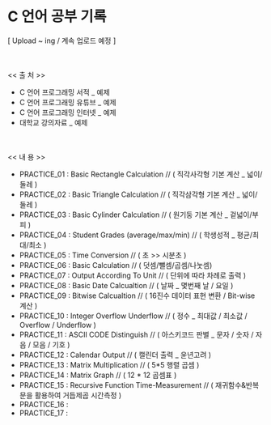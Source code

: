 # C 언어 공부 기록
[ Upload ~ ing / 계속 업로드 예정 ]


<br/><br/>
 << 출 처 >>
- C 언어 프로그래밍 서적 _ 예제  
- C 언어 프로그래밍 유튜브 _ 예제
- C 언어 프로그래밍 인터넷 _ 예제
- 대학교 강의자료 _ 예제



<br/><br/>
 << 내 용 >>
 - PRACTICE_01 : Basic Rectangle Calculation // ( 직각사각형 기본 계산 _ 넓이/둘레 )
 - PRACTICE_02 : Basic Triangle Calculation // ( 직각삼각형 기본 계산 _ 넓이/둘레 )
 - PRACTICE_03 : Basic Cylinder Calculation // ( 원기둥 기본 계산 _ 겉넓이/부피 )
 - PRACTICE_04 : Student Grades (average/max/min) // ( 학생성적 _ 평균/최대/최소 )
 - PRACTICE_05 : Time Conversion // ( 초 >> 시분초 )
 - PRACTICE_06 : Basic Calculation // ( 덧셈/뺄셈/곱셈/나눗셈)
 - PRACTICE_07 : Output According To Unit // ( 단위에 따라 차례로 출력 )
 - PRACTICE_08 : Basic Date Calcualtion // ( 날짜 _ 몇번째 날 / 요일 ) 
 - PRACTICE_09 : Bitwise Calcualtion // ( 16진수 데이터 표현 변환 / Bit-wise 계산 )
 - PRACTICE_10 : Integer Overflow Underflow // ( 정수 _ 최대값 / 최소값 / Overflow / Underflow )
 - PRACTICE_11 : ASCII CODE Distinguish // ( 아스키코드 판별 _ 문자 / 숫자 / 자음 / 모음 / 기호 ) 
 - PRACTICE_12 : Calendar Output // ( 캘린더 출력 _ 윤년고려 )
 - PRACTICE_13 : Matrix Multiplication // ( 5*5 행렬 곱셈 ) 
 - PRACTICE_14 : Matrix Graph // ( 12 * 12 곱셈표 )
 - PRACTICE_15 : Recursive Function Time-Measurement // ( 재귀함수&반복문을 활용하여 거듭제곱 시간측정 )
 - PRACTICE_16 :
 - PRACTICE_17 :

